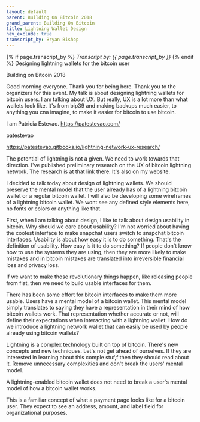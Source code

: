 ```yaml
---
layout: default
parent: Building On Bitcoin 2018
grand_parent: Building On Bitcoin
title: Lightning Wallet Design
nav_exclude: true
transcript_by: Bryan Bishop
---
```


{% if page.transcript_by %} <i>Transcript by:
{{ page.transcript_by }}</i> {% endif %} Designing lightning wallets for
the bitcoin user

Building on Bitcoin 2018

Good morning everyone. Thank you for being here. Thank you to the
organizers for this event. My talk is about designing lightning wallets
for bitcoin users. I am talking about UX. But really, UX is a lot more
than what wallets look like. It's from bip39 and making backups much
easier, to anything you cna imagine, to make it easier for bitcoin to
use bitcoin.

I am Patricia Estevao. https://patestevao.com/

patestevao

https://patestevao.gitbooks.io/lightning-network-ux-research/

The potential of lightning is not a given. We need to work towards that
direction. I've published preliminary research on the UX of bitcoin
lightning network. The research is at that link there. It's also on my
website.

I decided to talk today about design of lightning wallets. We should
preserve the mental model that the user already has of a lightning
bitcoin wallet or a regular bitcoin wallet. I will also be developing
some wireframes of a lightning bitcoin wallet. We wont see any defined
style elements here, no fonts or colors or anything like that.

First, when I am talking about design, I like to talk about design
usability in bitcoin. Why should we care about usability? I'm not
worried about having the coolest interface to make snapchat users switch
to snapchat bitcoin interfaces. Usability is about how easy it is to do
something. That's the definition of usability. How easy is it to do
something? If people don't know how to use the systems they are using,
then they are more likely to make mistakes and in bitcoin mistakes are
translated into irreversible financial loss and privacy loss.

If we want to make those revolutionary things happen, like releasing
people from fiat, then we need to build usable interfaces for them.

There has been some effort for bitcoin interfaces to make them more
usable. Users have a mental model of a bitcoin wallet. This mental model
simply translates to saying they have a representation in their mind of
how bitcoin wallets work. That representation whether accurate or not,
will define their expectations when interacting with a lightning wallet.
How do we introduce a lightning network wallet that can easily be used
by people already using bitcoin wallets?

Lightning is a complex technology built on top of bitcoin. There's new
concepts and new techniques. Let's not get ahead of ourselves. If they
are interested in learning about this comple stuf,f then they should
read about it. Remove unnecessary complexities and don't break the
users' mental model.

A lightning-enabled bitcoin wallet does not need to break a user's
mental model of how a bitcoin wallet works.

This is a familiar concept of what a payment page looks like for a
bitcoin user. They expect to see an address, amount, and label field for
organizational purposes.
